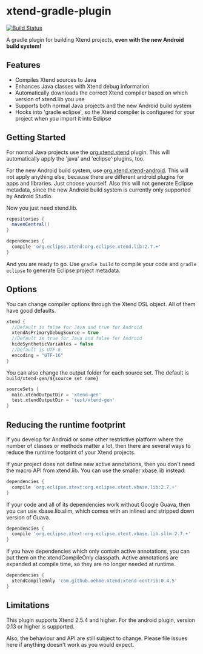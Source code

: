 xtend-gradle-plugin
===================

[![Build Status](https://oehme.ci.cloudbees.com/buildStatus/icon?job=xtend-gradle-plugin)](https://oehme.ci.cloudbees.com/job/xtend-gradle-plugin/)

A gradle plugin for building Xtend projects, **even with the new Android build system!**

Features
--------

- Compiles Xtend sources to Java
- Enhances Java classes with Xtend debug information
- Automatically downloads the correct Xtend compiler based on which version of xtend.lib you use
- Supports both normal Java projects and the new Android build system
- Hooks into 'gradle eclipse', so the Xtend compiler is configured for your project when you import it into Eclipse

Getting Started
------
For normal Java projects use the [org.xtend.xtend](http://plugins.gradle.org/plugin/org.xtend.xtend) plugin. This will automatically apply the 'java' and 'eclipse' plugins, too.
  
For the new Android build system, use [org.xtend.xtend-android](http://plugins.gradle.org/plugin/org.xtend.xtend-android). This will not apply anything else, because there are different android plugins for apps and libraries. Just choose yourself. Also this will not generate Eclipse metadata, since the new Android build system is currently only supported by Android Studio.
    
Now you just need xtend.lib.

```groovy
repositories {
  mavenCentral()
}

dependencies {
  compile 'org.eclipse.xtend:org.eclipse.xtend.lib:2.7.+'
}
```

And you are ready to go. Use ```gradle build``` to compile your code and ```gradle eclipse``` to generate Eclipse project metadata.

Options
--------

You can change compiler options through the Xtend DSL object. All of them have good defaults.

```groovy
xtend {            
  //Default is false for Java and true for Android
  xtendAsPrimaryDebugSource = true
  //Default is true for Java and false for Android
  hideSyntheticVariables = false
  //Default is UTF-8
  encoding = "UTF-16"
}
```

You can also change the output folder for each source set. The default is ```build/xtend-gen/${source set name}```

```groovy
sourceSets {
  main.xtendOutputDir = 'xtend-gen'
  test.xtendOutputDir = 'test/xtend-gen'
}
```

Reducing the runtime footprint
------------------------------

If you develop for Android or some other restrictive platform where the number of classes or methods matter a lot, then there are several ways to reduce the runtime footprint of your Xtend projects.

If your project does not define new active annotations, then you don't need the macro API from xtend.lib. You can use the smaller xbase.lib instead:

```groovy
dependencies {
  compile 'org.eclipse.xtext:org.eclipse.xtext.xbase.lib:2.7.+'
}
```

If your code and all of its dependencies work without Google Guava, then you can use xbase.lib.slim, which comes with an inlined and stripped down version of Guava.

```groovy
dependencies {
  compile 'org.eclipse.xtext:org.eclipse.xtext.xbase.lib.slim:2.7.+'
}
```

If you have dependencies which only contain active annotations, you can put them on the xtendCompileOnly classpath. Active annotations are expanded at compile time, so they are no longer needed at runtime.

```groovy
dependencies {
  xtendCompileOnly 'com.github.oehme.xtend:xtend-contrib:0.4.5'
}
```

Limitations
-----------

This plugin supports Xtend 2.5.4 and higher. For the android plugin, version 0.13 or higher is supported.

Also, the behaviour and API are still subject to change. Please file issues here if anything doesn't work as you would expect.
